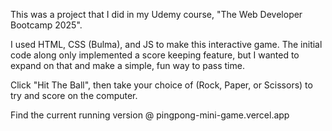 This was a project that I did in my Udemy course, "The Web Developer Bootcamp 2025".



I used HTML, CSS (Bulma), and JS to make this interactive game. The initial code along only
implemented a score keeping feature, but I wanted to expand on that and make a simple, fun way to 
pass time. 

Click "Hit The Ball", then take your choice of (Rock, Paper, or Scissors) to try and score
on the computer. 

Find the current running version @ pingpong-mini-game.vercel.app
